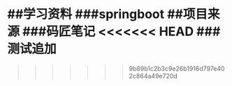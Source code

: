 ##学习资料
###springboot
##项目来源
###码匠笔记
<<<<<<< HEAD
###测试追加
=======
>>>>>>> 9b89b1c2b3c9e26b1916d797e402c864a49e720d
